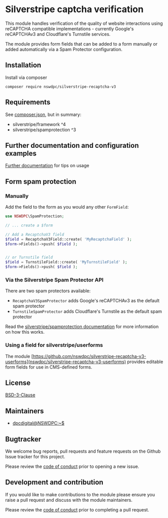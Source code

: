 # Silverstripe captcha verification

This module handles verification of the quality of website interactions using reCAPTCHA compatible implementations - currently Google's reCAPTCHAv3 and Cloudflare's Turnstile services.

The module provides form fields that can be added to a form manually or added automatically via a Spam Protector configuration.

## Installation

Install via composer

```shell
composer require nswdpc/silverstripe-recaptcha-v3
```

## Requirements

See [composer.json](./composer.json), but in summary:

+ silverstripe/framework ^4
+ silverstripe/spamprotection ^3

## Further documentation and configuration examples

[Further documentation](docs/en/001_index.md) for tips on usage

## Form spam protection

### Manually

Add the field to the form as you would any other `FormField`:

```php
use NSWDPC\SpamProtection;

// ... create a $form

// Add a RecaptchaV3 field
$field = RecaptchaV3Field::create( 'MyRecaptchaField' );
$form->Fields()->push( $field );


// or Turnstile field
$field = TurnstileField::create( 'MyTurnstileField' );
$form->Fields()->push( $field );

```

### Via the Silverstripe Spam Protector API

There are two spam protectors available:

- `RecaptchaV3SpamProtector` adds Google's reCAPTCHAv3 as the default spam protector
- `TurnstileSpamProtector` adds Cloudflare's Turnstile as the default spam protector

Read the [silverstripe/spamprotection documentation](https://github.com/silverstripe/silverstripe-spamprotection#configuring) for more information on how this works.

### Using a field for silverstripe/userforms

The module [https://github.com/nswdpc/silverstripe-recaptcha-v3-userforms](nswdpc/silverstripe-recaptcha-v3-userforms) provides editable form fields for use in CMS-defined forms.

## License

[BSD-3-Clause](./LICENSE.md)

## Maintainers

+ [dpcdigital@NSWDPC:~$](https://dpc.nsw.gov.au)

## Bugtracker

We welcome bug reports, pull requests and feature requests on the Github Issue tracker for this project.

Please review the [code of conduct](./code-of-conduct.md) prior to opening a new issue.

## Development and contribution

If you would like to make contributions to the module please ensure you raise a pull request and discuss with the module maintainers.

Please review the [code of conduct](./code-of-conduct.md) prior to completing a pull request.
